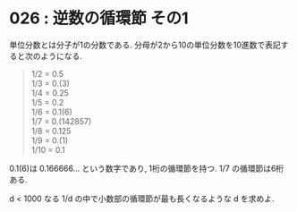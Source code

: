 # 026 : 逆数の循環節 その1

単位分数とは分子が1の分数である. 分母が2から10の単位分数を10進数で表記すると次のようになる.

> 1/2 = 0.5\
> 1/3 = 0.(3)\
> 1/4 = 0.25\
> 1/5 = 0.2\
> 1/6 = 0.1(6)\
> 1/7 = 0.(142857)\
> 1/8 = 0.125\
> 1/9 = 0.(1)\
> 1/10 = 0.1

0.1(6)は 0.166666... という数字であり, 1桁の循環節を持つ. 1/7 の循環節は6桁ある.

d < 1000 なる 1/d の中で小数部の循環節が最も長くなるような d を求めよ.
